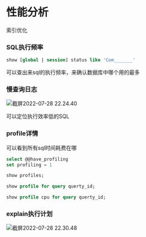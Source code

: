 # 性能分析



索引优化



### SQL执行频率

```sql
show [global | session] status like 'Com_______'
```

可以查出来sql的执行频率，来确认数据库中哪个用的最多



### 慢查询日志

![截屏2022-07-28 22.24.40](https://xingqiu-tuchuang-1256524210.cos.ap-shanghai.myqcloud.com/3978/%E6%88%AA%E5%B1%8F2022-07-28%2022.24.40.png)

可以定位执行效率低的SQL





### profile详情

可以看到所有sql时间耗费在哪

```sql
select @@have_profiling
set profiling = 1
```



```sql
show profiles;

show profile for query querty_id;

show profile cpu for query querty_id;
```





### explain执行计划



![截屏2022-07-28 22.30.48](https://xingqiu-tuchuang-1256524210.cos.ap-shanghai.myqcloud.com/3978/%E6%88%AA%E5%B1%8F2022-07-28%2022.30.48.png)




